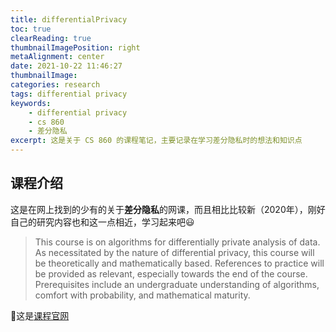 ```yaml
---
title: differentialPrivacy
toc: true
clearReading: true
thumbnailImagePosition: right
metaAlignment: center
date: 2021-10-22 11:46:27
thumbnailImage:
categories: research
tags: differential privacy
keywords:
    - differential privacy
    - cs 860
    - 差分隐私
excerpt: 这是关于 CS 860 的课程笔记，主要记录在学习差分隐私时的想法和知识点
---
```


<!--toc-->

## 课程介绍

这是在网上找到的少有的关于**差分隐私**的网课，而且相比比较新（2020年），刚好自己的研究内容也和这一点相近，学习起来吧:smiley:

> This course is on algorithms for differentially private analysis of data. As necessitated by the nature of differential privacy, this course will be theoretically and mathematically based. References to practice will be provided as relevant, especially towards the end of the course. Prerequisites include an undergraduate understanding of algorithms, comfort with probability, and mathematical maturity.

:book:这是[课程官网](http://www.gautamkamath.com/CS860-fa2020.html)

